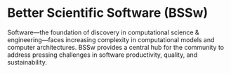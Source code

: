 # Better Scientific Software (BSSw)

Software—the foundation of discovery in computational science & engineering—faces increasing complexity in computational models and computer architectures. BSSw provides a central hub for the community to address pressing challenges in software productivity, quality, and sustainability.

<!---
Slide1 L: ../Articles/Blog/2025-10-ux3.md 
Slide1 R: ../Hero_topic_user_experience_072125.png
Slide2 L: ../Articles/Blog/2025-09-bsswf-profile3.md
Slide2 R: ../Articles/Blog/2025-09-bsswf-profile2.md
Slide3 L: ../CuratedContent/RSEvsSERLanguage.md
Slide3 R: ../CuratedContent/2023-04-ProjectMgmtKillYourSoftware.md
Slide4 L: ../Events/hpcbp-094-sustainable-sw.md
Slide4 R: ../Events/2025-10-bssw-fellowship.md
Slide5 L: ../Events/2025-10-ssi-fellowship.md 
Slide5 R: ../Events/2025-usrse-conf.md
Slide6 L: ../images/Blog_2507_BSSwFellows2024.png
Slide6 R: ../Articles/Blog/2025-07-BSSwFellows2024.md
Slide7 L: ../Articles/Blog/2025-08-bsswf-profile1.md
Slide7 R: ../Articles/Blog/2025-08-BSSwFellowsOpen2025.md 
--->

<!---
Note: We have had up to 7 L and R panels in the carousel, even if the current carousel may be shorter.

Caution: Blank line after first comment mark (or before last comment mark) causes build failure.
LCM: Saving for use again later
Slide1 L: ../images/OG_2508_BSSwFellowships.png
Slide1 R: ../Articles/Blog/2025-08-BSSwFellowsOpen2025.md
Slide2 L: ../images/Hero_topic_user_experience_072125.png
Slide2 R: ../Articles/Blog/2025-07-ux2.md
Slide3 L: ../images/Blog_2507_BSSwFellows2024.png
Slide3 R: ../Articles/Blog/2025-07-BSSwFellows2024.md
Slide4 L: ../CuratedContent/BridgingRSEandSETenRules.md
Slide4 R: ../CuratedContent/ProducingWebinarSeries.md
Slide5 L: ../Events/2025-07-llnl-hpc-tutorials.md
Slide5 R: ../Events/ATPESC2025.md
Slide6 L: ../Events/2025-09-escience.md
Slide6 R: ../Events/2025-usrse-conf.md
<!---
[Site Overview](SiteOverview.md)

[Communities Overview](CommunitiesOverview.md)

[Intro to CSE](IntroToCse.md)

[Intro to HPC](IntroToHpc.md)

--->
